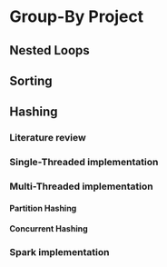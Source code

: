 # Group-By Project

## Nested Loops
## Sorting
## Hashing
### Literature review
### Single-Threaded implementation
### Multi-Threaded implementation
#### Partition Hashing
#### Concurrent Hashing

### Spark implementation
